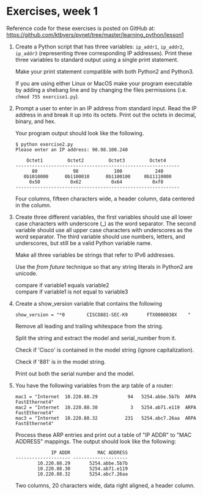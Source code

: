 # Exercises, week 1

Reference code for these exercises is posted on GitHub at:
https://github.com/ktbyers/pynet/tree/master/learning_python/lesson1

1.	Create a Python script that has three variables: `ip_addr1`, `ip_addr2`, `ip_addr3` (representing three corresponding IP addresses). Print these three variables to standard output using a single print statement.

	Make your print statement compatible with both Python2 and Python3.

	If you are using either Linux or MacOS make your program executable by adding a shebang line and by changing the files permissions (i.e. `chmod 755 exercise1.py`). 

2.	Prompt a user to enter in an IP address from standard input. Read the IP address in and break it up into its octets. Print out the octets in decimal, binary, and hex.

	Your program output should look like the following.

	```
	$ python exercise2.py
	Please enter an IP address: 90.98.100.240

	    Octet1         Octet2         Octet3         Octet4
	------------------------------------------------------------
	      80             98             100            240
	   0b1010000      0b1100010      0b1100100     0b11110000
	     0x50           0x62           0x64           0xf0
	------------------------------------------------------------
	```

	Four columns, fifteen characters wide, a header column, data centered in the column.

3.	Create three different variables, the first variables should use all lower case characters with underscore (\_) as the word separator. The second variable should use all upper case characters with underscores as the word separator. The third variable should use numbers, letters, and underscores, but still be a valid Python variable name.

	Make all three variables be strings that refer to IPv6 addresses.

	Use the *from future* technique so that any string literals in Python2 are unicode.

	compare if variable1 equals variable2<br />
	compare if variable1 is not equal to variable3

4.	Create a show\_version variable that contains the following

	    show_version = "*0        CISCO881-SEC-K9       FTX0000038X    "

	Remove all leading and trailing whitespace from the string.

	Split the string and extract the model and serial\_number from it.

	Check if 'Cisco' is contained in the model string (ignore capitalization).

	Check if '881' is in the model string.

	Print out both the serial number and the model.

5.	You have the following variables from the arp table of a router:

	    mac1 = "Internet  10.220.88.29           94   5254.abbe.5b7b  ARPA   FastEthernet4"
	    mac2 = "Internet  10.220.88.30            3   5254.ab71.e119  ARPA   FastEthernet4"
	    mac3 = "Internet  10.220.88.32          231   5254.abc7.26aa  ARPA   FastEthernet4"

	Process these ARP entries and print out a table of "IP ADDR" to "MAC ADDRESS" mappings. The output should look like the following:

	```
	             IP ADDR          MAC ADDRESS
	-------------------- --------------------
	        10.220.88.29       5254.abbe.5b7b
	        10.220.88.30       5254.ab71.e119
	        10.220.88.32       5254.abc7.26aa
	```

	Two columns, 20 characters wide, data right aligned, a header column.

